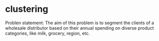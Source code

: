 # clustering
Problen statement:
The aim of this problem is to segment the clients of a wholesale distributor based on their annual spending on diverse
product categories, like milk, grocery, region, etc.
